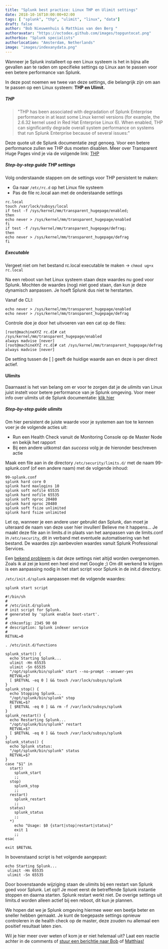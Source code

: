 ```yaml
---
title: "Splunk best practice: Linux THP en Ulimit settings"
date: 2018-10-16T10:00:00+02:00
tags: [ "splunk", "thp", "ulimit", "linux", "data"]
draft: false
author: "Bob Nieuwenhuis & Matthias van den Berg "
authoravatar: "https://octodex.github.com/images/topguntocat.png"
authorbio: "Splunk specialists"
authorlocation: "Amsterdam, Netherlands"
image: "images/indexanydata.png"
---
```


Wanneer je Splunk installeert op een Linux systeem is het in bijna alle gevallen aan te raden om specifieke settings op Linux aan te passen voor een betere performance van Splunk.

In deze post noemen we twee van deze settings, die belangrijk zijn om aan te passen op een Linux systeem: **THP en Ulimit.**

##### THP 
>"THP has been associated with degradation of Splunk Enterprise performance in at least some Linux kernel versions (for example, the 2.6.32 kernel used in Red Hat Enterprise Linux 6). When enabled, THP can significantly degrade overall system performance on systems that run Splunk Enterprise because of several issues:" 

Deze quote uit de Splunk documentatie zegt genoeg. Voor een betere performance zullen we THP dus moeten disablen.
Meer over Transparent Huge Pages vind je via de volgende link: [THP](https://docs.splunk.com/Documentation/Splunk/latest/ReleaseNotes/SplunkandTHP)

##### Step-by-step guide THP settings
Volg onderstaande stappen om de settings voor THP persistent te maken:

* Ga naar ```/etc/rc.d``` op het Linux file systeem
* Pas de file rc.local aan met de onderstaande settings

```
rc.local
touch /var/lock/subsys/local
if test -f /sys/kernel/mm/transparent_hugepage/enabled;
then
echo never > /sys/kernel/mm/transparent_hugepage/enabled
fi
if test -f /sys/kernel/mm/transparent_hugepage/defrag;
then
echo never > /sys/kernel/mm/transparent_hugepage/defrag
fi
```
 
##### Executable
Vergeet niet om het bestand rc.local executable te maken → 
```chmod ug+x rc.local```

Na een reboot van het Linux systeem staan deze waardes nu goed voor Splunk.
Mochten de waardes (nog) niet goed staan, dan kun je deze dynamisch aanpassen. Je hoeft Splunk dus niet te herstarten.

Vanaf de CLI:
```
echo never > /sys/kernel/mm/transparent_hugepage/enabled
echo never > /sys/kernel/mm/transparent_hugepage/defrag
```

Controle doe je door het uitvoeren van een cat op de files:
```
[root@machineXYZ rc.d]# cat /sys/kernel/mm/transparent_hugepage/enabled
always madvise [never]
[root@machineXYZ rc.d]# cat /sys/kernel/mm/transparent_hugepage/defrag
always madvise [never]
```

De setting tussen de [ ] geeft de huidige waarde aan en deze is per direct actief.

#### Ulimits
Daarnaast is het van belang om er voor te zorgen dat je de *ulimits* van Linux juist instelt voor betere performance van je Splunk omgeving.
Voor meer info over ulimits uit de Splunk documentatie: [klik hier](http://docs.splunk.com/Documentation/Splunk/latest/Installation/Systemrequirements#Considerations_regarding_system-wide_resource_limits_on_.2Anix_systems)


##### Step-by-step guide ulimits

Om hier persistent de juiste waarde voor je systemen aan toe te kennen voer je de volgende acties uit:

* Run een Health Check vanuit de Monitoring Console op de Master Node en bekijk het rapport 
* Bij een andere uitkomst dan *success* volg je de hieronder beschreven actie
 
 
Maak een file aan in de directory ```/etc/security/limits.d/``` met de naam 99-splunk.conf (of een andere naam) met de volgende inhoud:

```
99-splunk.conf
splunk hard core 0
splunk hard maxlogins 10
splunk soft nofile 65535
splunk hard nofile 65535
splunk soft nproc 20480
splunk hard nproc 20480
splunk soft fsize unlimited
splunk hard fsize unlimited
```

Let op, wanneer je een andere user gebruikt dan Splunk, dan moet je uiteraard de naam van deze user hier invullen! Believe me it happens...
Je maakt deze file aan in limits.d in plaats van het aanpassen van de limits.conf in ```/etc/security```, dit in verband met eventuele automatisering van het bestand. De waardes zijn aanbevolen waardes vanuit Splunk Professional Services.

Een [bekend probleem](https://answers.splunk.com/answers/590209/rhelcentos-7-systemd-not-honoring-ulimits.html) is dat deze settings niet altijd worden overgenomen. 
Zoals ik al zei je komt een heel eind met Google ;)
Om dit werkend te krijgen is een aanpassing nodig in het start script voor Splunk in de init.d directory.

```/etc/init.d/splunk``` aanpassen met de volgende waardes:

```
splunk start script

#!/bin/sh
#
# /etc/init.d/splunk
# init script for Splunk.
# generated by 'splunk enable boot-start'.
#
# chkconfig: 2345 90 60
# description: Splunk indexer service
#
RETVAL=0
 
. /etc/init.d/functions
 
splunk_start() {
  echo Starting Splunk...
  ulimit -Hn 65535
  ulimit -Sn 65535
  "/opt/splunk/bin/splunk" start --no-prompt --answer-yes
  RETVAL=$?
  [ $RETVAL -eq 0 ] && touch /var/lock/subsys/splunk
}
splunk_stop() {
  echo Stopping Splunk...
  "/opt/splunk/bin/splunk" stop
  RETVAL=$?
  [ $RETVAL -eq 0 ] && rm -f /var/lock/subsys/splunk
}
splunk_restart() {
  echo Restarting Splunk...
  "/opt/splunk/bin/splunk" restart
  RETVAL=$?
  [ $RETVAL -eq 0 ] && touch /var/lock/subsys/splunk
}
splunk_status() {
  echo Splunk status:
  "/opt/splunk/bin/splunk" status
  RETVAL=$?
}
case "$1" in
  start)
    splunk_start
    ;;
  stop)
    splunk_stop
    ;;
  restart)
    splunk_restart
    ;;
  status)
    splunk_status
    ;;
  *)
    echo "Usage: $0 {start|stop|restart|status}"
    exit 1
    ;;
esac
 
exit $RETVAL
```
 
In bovenstaand script is het volgende aangepast:
``` 
echo Starting Splunk...
 ulimit -Hn 65535
 ulimit -Sn 65535
```
 
Door bovenstaande wijziging staan de ulimits bij een restart van Splunk goed voor Splunk. Let op!! Je moet eerst de betreffende Splunk instantie stoppen en daarna starten. Splunk restart werkt niet.  De overige settings uit limits.d worden alleen actief bij een reboot, dit kun je plannen.
 
We hopen dat we je Splunk omgeving hiermee weer een beetje beter en sneller hebben gemaakt. Je kunt de toegepaste settings opnieuw controleren in de health check op de master, deze zouden nu allemaal een positief resultaat laten zien.

Wil je hier meer over weten of kom je er niet helemaal uit? Laat een reactie achter in de comments of [stuur een berichtje naar Bob](mailto:bob@cinqict.nl) of [Matthias!](mailto:matthias@cinqict.nl)
